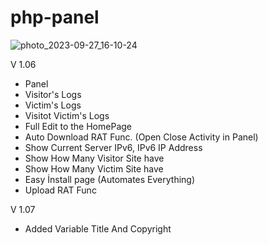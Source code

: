 # php-panel


![photo_2023-09-27_16-10-24](https://github.com/theIzdIrap/php-panel/assets/62066592/0924c10d-5798-46da-92b1-bd7dc9937ea7)

V 1.06
- Panel
- Visitor's Logs
- Victim's Logs
- Visitot Victim's Logs
- Full Edit to the HomePage
- Auto Download RAT Func. (Open Close Activity in Panel)
- Show Current Server IPv6, IPv6 IP Address
- Show How Many Visitor Site have
- Show How Many Victim Site have
- Easy İnstall page (Automates Everything)
- Upload RAT Func

V 1.07
- Added Variable Title And Copyright
